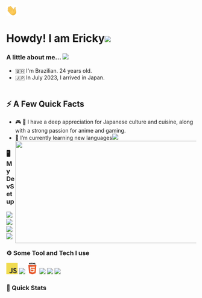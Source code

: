 <img width="30px" margin="0px" src="https://raw.githubusercontent.com/ABSphreak/ABSphreak/master/gifs/Hi.gif">
<h1>Howdy! I am Ericky<img height="30px" src="https://emojis.slackmojis.com/emojis/images/1531849430/4246/blob-sunglasses.gif?1531849430"></h1>
</h1>

### A little about me...  <img src="https://media.giphy.com/media/VgCDAzcKvsR6OM0uWg/giphy.gif" width="50">
- 🇧🇷 I'm Brazilian. 24 years old.
- 🇯🇵 In July 2023, I arrived in Japan.
<br/><br/>




## ⚡️ A Few Quick Facts

- 🎮 🍜 I have a deep appreciation for Japanese culture and cuisine, along with a strong passion for anime and gaming.
- 🌱 I’m currently learning new languages<img src="https://media.giphy.com/media/WUlplcMpOCEmTGBtBW/giphy.gif" width="30"> <img width="490" height="270" src="https://media.tenor.com/y2JXkY1pXkwAAAAC/cat-computer.gif" align=right>

  
### 🖥️ My DevSetup
<img src="https://img.shields.io/badge/Chrome-555555.svg?&style=flat-square&logo=google-chrome&logoColor=FABC0C"> <img src="https://img.shields.io/badge/VS Code-555555?style=flat-square&logo=visual-studio-code&logoColor=007ACC"> <img src="https://img.shields.io/badge/Terminal-555555.svg?&style=flat-square&logo=powershell&logoColor=white"> <img src="https://img.shields.io/badge/Spotify-555555.svg?&style=flat-square&logo=spotify&logoColor=1ED760"> 

### ⚙️ Some Tool and Tech I use
<code><img height="30" src="https://raw.githubusercontent.com/github/explore/80688e429a7d4ef2fca1e82350fe8e3517d3494d/topics/javascript/javascript.png"></code>
<code><img height="30" src="https://avatars3.githubusercontent.com/u/9950313?s=200&v=4"></code>
<code><img height="30" src="https://raw.githubusercontent.com/github/explore/80688e429a7d4ef2fca1e82350fe8e3517d3494d/topics/html/html.png"></code>
<code><img height="30" src="https://avatars1.githubusercontent.com/u/1517864?s=200&v=4"></code>
<code><img height="30" src="https://avatars1.githubusercontent.com/u/2918581?s=200&v=4"></code>
<code><img height="30" src="https://avatars3.githubusercontent.com/u/18133?s=200&v=4"></code>


### 🚀 Quick Stats
<p align="center">
<!--<img height="180em" align="left" src="https://github-readme-stats.vercel.app/api?username=erickyfigueiredo&show_icons=true&theme=radical" alt="" /> -->
<img height="180em" align="left" src="https://github-readme-stats.vercel.app/api/top-langs/?username=anuraghazra&layout=compact&theme=radical" alt="" />
</p>

